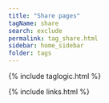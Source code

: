 ```yaml
---
title: "Share pages"
tagName: share
search: exclude
permalink: tag_share.html
sidebar: home_sidebar
folder: tags
---
```

{% include taglogic.html %}

{% include links.html %}
